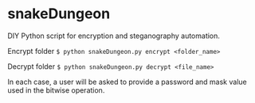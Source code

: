 # snakeDungeon
DIY Python script for encryption and steganography automation.

Encrypt folder
`$ python snakeDungeon.py encrypt <folder_name>`

Decrypt folder
`$ python snakeDungeon.py decrypt <file_name>`


In each case, a user will be asked to provide a password and mask value used in the bitwise operation.
